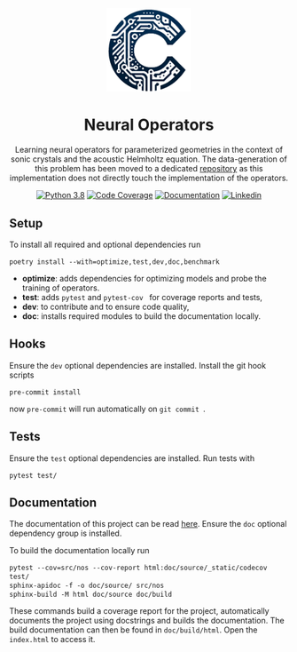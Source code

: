 <div align="center">
<img alt="Neural Operators" src="doc/logo.png" width=30%>
<h1>Neural Operators</h1>

Learning neural operators for parameterized geometries in the context of sonic crystals and the acoustic Helmholtz equation.
The data-generation of this problem has been moved to a dedicated
[repository](https://github.com/JakobEliasWagner/Helmholtz-Sonic-Crystals) as this implementation does not directly
touch the implementation of the operators.

[![Python 3.8](https://img.shields.io/badge/Python-3.11-blue)](https://www.python.org/downloads/release/python-3110/)
[![Code Coverage](https://img.shields.io/endpoint?url=https://gist.githubusercontent.com/JakobEliasWagner/715271f51dd7b16c37fcf84c79dcb31a/raw/covbadge.json)](https://jakobeliaswagner.github.io/NeuralOperators/_static/codecov/index.html)
[![Documentation](https://img.shields.io/badge/Documentation-FF7043)](https://jakobeliaswagner.github.io/NeuralOperators/)
[![Linkedin](https://img.shields.io/badge/-LinkedIn-blue?style=flat&logo=linkedin)](https://www.linkedin.com/in/jakob-wagner-65b9871a9/)
</div>

## Setup

To install all required and optional dependencies run

```shell
poetry install --with=optimize,test,dev,doc,benchmark
```
- **optimize**: adds dependencies for optimizing models and probe the training of operators.
- **test**: adds `pytest` and `pytest-cov ` for coverage reports and tests,
- **dev**: to contribute and to ensure code quality,
- **doc**: installs required modules to build the documentation locally.

## Hooks

Ensure the `dev` optional dependencies are installed.
Install the git hook scripts

```shell
pre-commit install
```

now `pre-commit` will run automatically on `git commit `.

## Tests

Ensure the `test` optional dependencies are installed.
Run tests with

```shell
pytest test/
```

## Documentation

The documentation of this project can be read [here](https://jakobeliaswagner.github.io/NeuralOperators/).
Ensure the `doc` optional dependency group is installed.

To build the documentation locally run

```shell
pytest --cov=src/nos --cov-report html:doc/source/_static/codecov test/
sphinx-apidoc -f -o doc/source/ src/nos
sphinx-build -M html doc/source doc/build
```

These commands build a coverage report for the project, automatically documents the project using docstrings and builds
the documentation.
The build documentation can then be found in `doc/build/html`. Open the `index.html` to access it.

